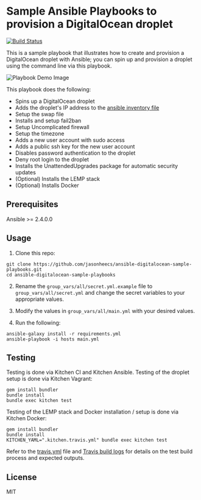 # Sample Ansible Playbooks to provision a DigitalOcean droplet

[![Build Status][travis-badge]][travis-link]

This is a sample playbook that illustrates how to create and provision a DigitalOcean droplet with Ansible; you can spin up and provision a droplet using the command line via this playbook.

![Playbook Demo Image](https://i.imgur.com/EhheGBP.gif)

This playbook does the following:
- Spins up a DigitalOcean droplet
- Adds the droplet's IP address to the [ansible inventory file](hosts)
- Setup the swap file
- Installs and setup fail2ban
- Setup Uncomplicated firewall
- Setup the timezone
- Adds a new user account with sudo access
- Adds a public ssh key for the new user account
- Disables password authentication to the droplet
- Deny root login to the droplet
- Installs the UnattendedUpgrades package for automatic security updates
- (Optional) Installs the LEMP stack
- (Optional) Installs Docker

## Prerequisites

Ansible >= 2.4.0.0

## Usage

1) Clone this repo:
```
git clone https://github.com/jasonheecs/ansible-digitalocean-sample-playbooks.git
cd ansible-digitalocean-sample-playbooks
```

2) Rename the `group_vars/all/secret.yml.example` file to `group_vars/all/secret.yml` and change the secret variables to your appropriate values.

3) Modify the values in `group_vars/all/main.yml` with your desired values.

4) Run the following:
```
ansible-galaxy install -r requirements.yml
ansible-playbook -i hosts main.yml
```

## Testing

Testing is done via Kitchen CI and Kitchen Ansible. Testing of the droplet setup is done via Kitchen Vagrant:

```
gem install bundler
bundle install
bundle exec kitchen test
```

Testing of the LEMP stack and Docker installation / setup is done via Kitchen Docker:
```
gem install bundler
bundle install
KITCHEN_YAML=".kitchen.travis.yml" bundle exec kitchen test
```

Refer to the [travis.yml](.travis.yml) file and [Travis build logs][travis-link] for details on the test build process and expected outputs.

## License

MIT


[travis-badge]: https://travis-ci.com/jasonheecs/ansible-digitalocean-sample-playbooks.svg?branch=master
[travis-link]: https://travis-ci.com/jasonheecs/ansible-digitalocean-sample-playbooks